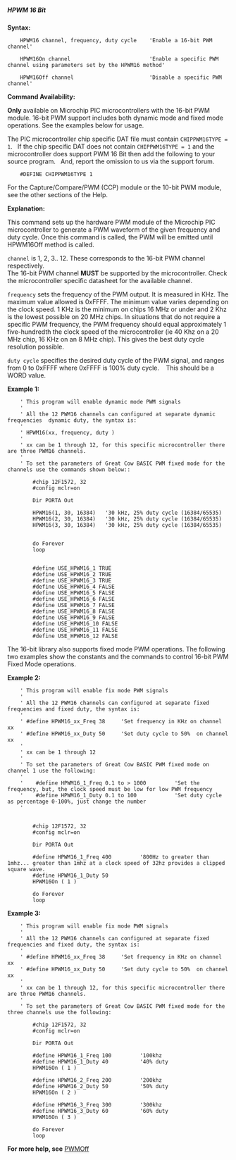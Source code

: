 <div class="section">

<div class="titlepage">

<div>

<div>

##### <span id="hpwm_16_bit"></span>HPWM 16 Bit

</div>

</div>

</div>

<span class="strong">**Syntax:**</span>

``` screen
    HPWM16 channel, frequency, duty cycle    'Enable a 16-bit PWM channel'

    HPWM16On channel                         'Enable a specific PWM channel using parameters set by the HPWM16 method'

    HPWM16Off channel                        'Disable a specific PWM channel'
```

<span class="strong">**Command Availability:**</span>

<span class="strong">**Only**</span> available on Microchip PIC
microcontrollers with the 16-bit PWM module. 16-bit PWM support includes
both dynamic mode and fixed mode operations. See the examples below for
usage.

The PIC microcontroller chip specific DAT file must contain
`CHIPPWM16TYPE = 1`.   If the chip specific DAT does not contain
`CHIPPWM16TYPE = 1` and the microcontroller does support PWM 16 Bit then
add the following to your source program.   And, report the omission to
us via the support forum.  

``` screen
    #DEFINE CHIPPWM16TYPE 1
```

For the Capture/Compare/PWM (CCP) module or the 10-bit PWM module, see
the other sections of the Help.

<span class="strong">**Explanation:**</span>

This command sets up the hardware PWM module of the Microchip PIC
microcontroller to generate a PWM waveform of the given frequency and
duty cycle. Once this command is called, the PWM will be emitted until
HPWM16Off method is called.

`channel` is 1, 2, 3.. 12. These corresponds to the 16-bit PWM channel
respectively.  
The 16-bit PWM channel <span class="strong">**MUST**</span> be supported
by the microcontroller. Check the microcontroller specific datasheet for
the available channel.

`frequency` sets the frequency of the PWM output. It is measured in KHz.
The maximum value allowed is 0xFFFF. The minimum value varies depending
on the clock speed. 1 KHz is the minimum on chips 16 MHz or under and 2
Khz is the lowest possible on 20 MHz chips. In situations that do not
require a specific PWM frequency, the PWM frequency should equal
approximately 1 five-hundredth the clock speed of the microcontroller
(ie 40 Khz on a 20 MHz chip, 16 KHz on an 8 MHz chip). This gives the
best duty cycle resolution possible.

`duty cycle` specifies the desired duty cycle of the PWM signal, and
ranges from 0 to 0xFFFF where 0xFFFF is 100% duty cycle.    This should
be a WORD value.

  
  

<span class="strong">**Example 1:**</span>

``` screen
    ' This program will enable dynamic mode PWM signals
    '
    ' All the 12 PWM16 channels can configured at separate dynamic frequencies  dynamic duty, the syntax is:
    '
    ' HPWM16(xx, frequency, duty )
    '
    ' xx can be 1 through 12, for this specific microcontroller there are three PWM16 channels.
    '
    ' To set the parameters of Great Cow BASIC PWM fixed mode for the channels use the commands shown below::

        #chip 12F1572, 32
        #config mclr=on

        Dir PORTA Out

        HPWM16(1, 30, 16384)   '30 kHz, 25% duty cycle (16384/65535)
        HPWM16(2, 30, 16384)   '30 kHz, 25% duty cycle (16384/65535)
        HPWM16(3, 30, 16384)   '30 kHz, 25% duty cycle (16384/65535)


        do Forever
        loop


        #define USE_HPWM16_1 TRUE
        #define USE_HPWM16_2 TRUE
        #define USE_HPWM16_3 TRUE
        #define USE_HPWM16_4 FALSE
        #define USE_HPWM16_5 FALSE
        #define USE_HPWM16_6 FALSE
        #define USE_HPWM16_7 FALSE
        #define USE_HPWM16_8 FALSE
        #define USE_HPWM16_9 FALSE
        #define USE_HPWM16_10 FALSE
        #define USE_HPWM16_11 FALSE
        #define USE_HPWM16_12 FALSE
```

  
  
The 16-bit library also supports fixed mode PWM operations. The
following two examples show the constants and the commands to control
16-bit PWM Fixed Mode operations.  
  
<span class="strong">**Example 2:**</span>

``` screen
    ' This program will enable fix mode PWM signals
    '
    ' All the 12 PWM16 channels can configured at separate fixed frequencies and fixed duty, the syntax is:
    '
    ' #define HPWM16_xx_Freq 38     'Set frequency in KHz on channel xx
    ' #define HPWM16_xx_Duty 50     'Set duty cycle to 50%  on channel xx
    '
    ' xx can be 1 through 12
    '
    ' To set the parameters of Great Cow BASIC PWM fixed mode on channel 1 use the following:
    '
    '    #define HPWM16_1_Freq 0.1 to > 1000         'Set the frequency, but, the clock speed must be low for low PWM frequency
    '    #define HPWM16_1_Duty 0.1 to 100            'Set duty cycle as percentage 0-100%, just change the number
    '


        #chip 12F1572, 32
        #config mclr=on

        Dir PORTA Out

        #define HPWM16_1_Freq 400         '800Hz to greater than 1mhz... greater than 1mhz at a clock speed of 32hz provides a clipped square wave.
        #define HPWM16_1_Duty 50
        HPWM16On ( 1 )

        do Forever
        loop
```

  
  
<span class="strong">**Example 3:**</span>

``` screen
    ' This program will enable fix mode PWM signals
    '
    ' All the 12 PWM16 channels can configured at separate fixed frequencies and fixed duty, the syntax is:
    '
    ' #define HPWM16_xx_Freq 38     'Set frequency in KHz on channel xx
    ' #define HPWM16_xx_Duty 50     'Set duty cycle to 50%  on channel xx
    '
    ' xx can be 1 through 12, for this specific microcontroller there are three PWM16 channels.
    '
    ' To set the parameters of Great Cow BASIC PWM fixed mode for the three channels use the following:

        #chip 12F1572, 32
        #config mclr=on

        Dir PORTA Out

        #define HPWM16_1_Freq 100         '100khz
        #define HPWM16_1_Duty 40          '40% duty
        HPWM16On ( 1 )

        #define HPWM16_2_Freq 200         '200khz
        #define HPWM16_2_Duty 50          '50% duty
        HPWM16On ( 2 )

        #define HPWM16_3_Freq 300         '300khz
        #define HPWM16_3_Duty 60          '60% duty
        HPWM16On ( 3 )

        do Forever
        loop
```

<span class="strong">**For more help, see**</span>
<a href="pwmoff" class="link" title="PWMOff">PWMOff</a>

</div>
